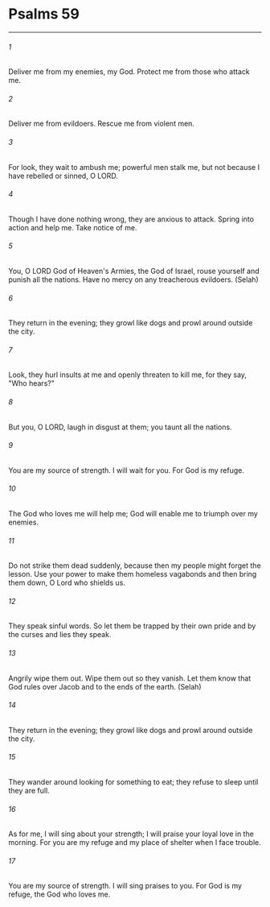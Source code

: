 # Psalms 59
***



###### 1 
Deliver me from my enemies, my God. Protect me from those who attack me. 

###### 2 
Deliver me from evildoers. Rescue me from violent men. 

###### 3 
For look, they wait to ambush me; powerful men stalk me, but not because I have rebelled or sinned, O LORD. 

###### 4 
Though I have done nothing wrong, they are anxious to attack. Spring into action and help me. Take notice of me. 

###### 5 
You, O LORD God of Heaven's Armies, the God of Israel, rouse yourself and punish all the nations. Have no mercy on any treacherous evildoers. (Selah) 

###### 6 
They return in the evening; they growl like dogs and prowl around outside the city. 

###### 7 
Look, they hurl insults at me and openly threaten to kill me, for they say, "Who hears?" 

###### 8 
But you, O LORD, laugh in disgust at them; you taunt all the nations. 

###### 9 
You are my source of strength. I will wait for you. For God is my refuge. 

###### 10 
The God who loves me will help me; God will enable me to triumph over my enemies. 

###### 11 
Do not strike them dead suddenly, because then my people might forget the lesson. Use your power to make them homeless vagabonds and then bring them down, O Lord who shields us. 

###### 12 
They speak sinful words. So let them be trapped by their own pride and by the curses and lies they speak. 

###### 13 
Angrily wipe them out. Wipe them out so they vanish. Let them know that God rules over Jacob and to the ends of the earth. (Selah) 

###### 14 
They return in the evening; they growl like dogs and prowl around outside the city. 

###### 15 
They wander around looking for something to eat; they refuse to sleep until they are full. 

###### 16 
As for me, I will sing about your strength; I will praise your loyal love in the morning. For you are my refuge and my place of shelter when I face trouble. 

###### 17 
You are my source of strength. I will sing praises to you. For God is my refuge, the God who loves me.
